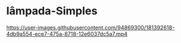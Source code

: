 # lâmpada-Simples

 

https://user-images.githubusercontent.com/94869300/181392618-4db9a554-ece7-475a-8718-12e6037dc5a7.mp4

